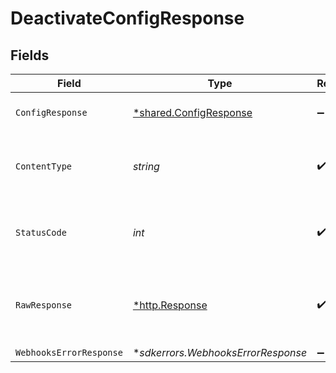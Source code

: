 # DeactivateConfigResponse


## Fields

| Field                                                                  | Type                                                                   | Required                                                               | Description                                                            |
| ---------------------------------------------------------------------- | ---------------------------------------------------------------------- | ---------------------------------------------------------------------- | ---------------------------------------------------------------------- |
| `ConfigResponse`                                                       | [*shared.ConfigResponse](../../../pkg/models/shared/configresponse.md) | :heavy_minus_sign:                                                     | Config successfully deactivated.                                       |
| `ContentType`                                                          | *string*                                                               | :heavy_check_mark:                                                     | HTTP response content type for this operation                          |
| `StatusCode`                                                           | *int*                                                                  | :heavy_check_mark:                                                     | HTTP response status code for this operation                           |
| `RawResponse`                                                          | [*http.Response](https://pkg.go.dev/net/http#Response)                 | :heavy_check_mark:                                                     | Raw HTTP response; suitable for custom response parsing                |
| `WebhooksErrorResponse`                                                | **sdkerrors.WebhooksErrorResponse*                                     | :heavy_minus_sign:                                                     | Error                                                                  |